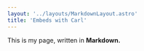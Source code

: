 ```yaml
---
layout: '../layouts/MarkdownLayout.astro'
title: 'Embeds with Carl'
---
```


This is my page, written in **Markdown.**
